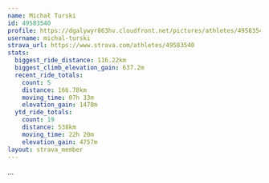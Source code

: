 ```yaml
---
name: Michał Turski
id: 49583540
profile: https://dgalywyr863hv.cloudfront.net/pictures/athletes/49583540/14729338/1/large.jpg
username: michal-turski
strava_url: https://www.strava.com/athletes/49583540
stats:
  biggest_ride_distance: 116.22km
  biggest_climb_elevation_gain: 637.2m
  recent_ride_totals:
    count: 5
    distance: 166.78km
    moving_time: 07h 33m
    elevation_gain: 1478m
  ytd_ride_totals:
    count: 19
    distance: 538km
    moving_time: 22h 20m
    elevation_gain: 4757m
layout: strava_member
--- 
```

...
